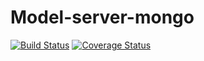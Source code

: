 Model-server-mongo
======
[![Build Status](https://travis-ci.org/namitos/model-server-mongo.svg?branch=master)](https://travis-ci.org/namitos/model-server-mongo)
[![Coverage Status](https://coveralls.io/repos/github/namitos/Model-server-mongo/badge.svg?branch=master)](https://coveralls.io/github/namitos/Model-server-mongo?branch=master)
